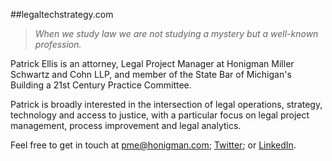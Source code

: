 ##legaltechstrategy.com

> *When we study law we are not studying a mystery but a well-known profession.*

Patrick Ellis is an attorney, Legal Project Manager at Honigman Miller Schwartz and Cohn LLP, and member of the State Bar of Michigan's Building a 21st Century Practice Committee.

Patrick is broadly interested in the intersection of legal operations, strategy, technology and access to justice, with a particular focus on legal project management, process improvement and legal analytics.

Feel free to get in touch at pme@honigman.com; [Twitter](https://twitter.com/pmellis); or [LinkedIn](https://www.linkedin.com/profile/public-profile-settings?trk=prof-edit-edit-public_profile).


